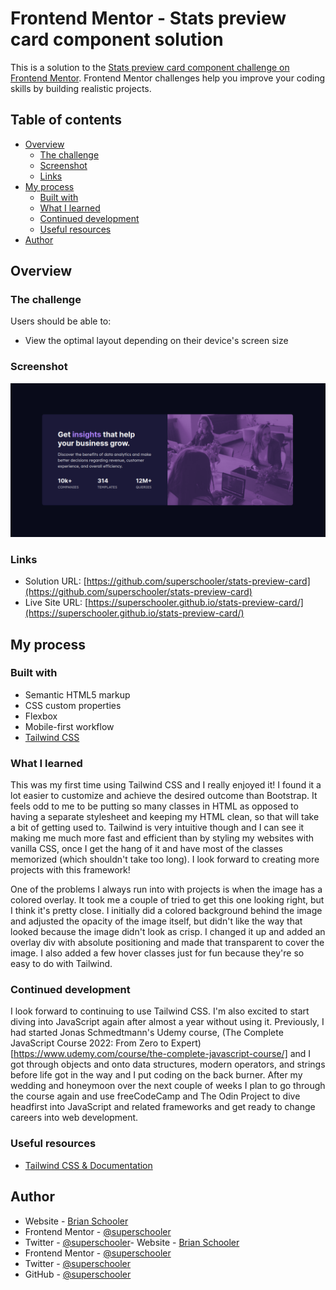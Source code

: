 # Frontend Mentor - Stats preview card component solution

This is a solution to the [Stats preview card component challenge on Frontend Mentor](https://www.frontendmentor.io/challenges/stats-preview-card-component-8JqbgoU62). Frontend Mentor challenges help you improve your coding skills by building realistic projects.

## Table of contents

- [Overview](#overview)
  - [The challenge](#the-challenge)
  - [Screenshot](#screenshot)
  - [Links](#links)
- [My process](#my-process)
  - [Built with](#built-with)
  - [What I learned](#what-i-learned)
  - [Continued development](#continued-development)
  - [Useful resources](#useful-resources)
- [Author](#author)

## Overview

### The challenge

Users should be able to:

- View the optimal layout depending on their device's screen size

### Screenshot

![](./images/screenshot.png)

### Links

- Solution URL: [https://github.com/superschooler/stats-preview-card](https://github.com/superschooler/stats-preview-card)
- Live Site URL: [https://superschooler.github.io/stats-preview-card/](https://superschooler.github.io/stats-preview-card/)

## My process

### Built with

- Semantic HTML5 markup
- CSS custom properties
- Flexbox
- Mobile-first workflow
- [Tailwind CSS](https://tailwindcss.com/)

### What I learned

This was my first time using Tailwind CSS and I really enjoyed it! I found it a lot easier to customize and achieve the desired outcome than Bootstrap. It feels odd to me to be putting so many classes in HTML as opposed to having a separate stylesheet and keeping my HTML clean, so that will take a bit of getting used to. Tailwind is very intuitive though and I can see it making me much more fast and efficient than by styling my websites with vanilla CSS, once I get the hang of it and have most of the classes memorized (which shouldn't take too long). I look forward to creating more projects with this framework!

One of the problems I always run into with projects is when the image has a colored overlay. It took me a couple of tried to get this one looking right, but I think it's pretty close. I initially did a colored background behind the image and adjusted the opacity of the image itself, but didn't like the way that looked because the image didn't look as crisp. I changed it up and added an overlay div with absolute positioning and made that transparent to cover the image. I also added a few hover classes just for fun because they're so easy to do with Tailwind.

### Continued development

I look forward to continuing to use Tailwind CSS. I'm also excited to start diving into JavaScript again after almost a year without using it. Previously, I had started Jonas Schmedtmann's Udemy course, (The Complete JavaScript Course 2022: From Zero to Expert)[https://www.udemy.com/course/the-complete-javascript-course/] and I got through objects and onto data structures, modern operators, and strings before life got in the way and I put coding on the back burner. After my wedding and honeymoon over the next couple of weeks I plan to go through the course again and use freeCodeCamp and The Odin Project to dive headfirst into JavaScript and related frameworks and get ready to change careers into web development.

### Useful resources

- [Tailwind CSS & Documentation](https://tailwindcss.com/)

## Author

- Website - [Brian Schooler](https://www.brianschooler.com)
- Frontend Mentor - [@superschooler](https://www.frontendmentor.io/profile/superschooler)
- Twitter - [@superschooler](https://www.twitter.com/yourusername)- Website - [Brian Schooler](https://www.brianschooler.com)
- Frontend Mentor - [@superschooler](https://www.frontendmentor.io/profile/superschooler)
- Twitter - [@superschooler](https://twitter.com/SuperSchooler)
- GitHub - [@superschooler](https://github.com/superschooler)
